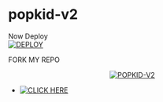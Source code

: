 # popkid-v2

Now Deploy
    <br>
<a href='https://dashboard.heroku.com/new?template=https://github.com/infinixmods/popkid-v2' target="_blank"><img alt='DEPLOY' src='https://img.shields.io/badge/-DEPLOY-pink?style=for-the-badge&logo=nike&logoColor=white'/></a>

FORK MY REPO
<div align="center">
    <a href="https://github.com/infinixmods/popkid-v2/fork">
        <img title="POPKID-V2" src="https://img.shields.io/badge/FORK%20Popkid%20V2-3498DB?style=for-the-badge&logo=nike" />
    </a>
</div>

- <a href="https://wa.me/254111385747" target="_blank">
    <img alt="CLICK HERE" src="https://img.shields.io/badge/ On WhatsApp  -25D366?style=for-the-badge&logo=facebook&logoColor=green" />
  </a>

